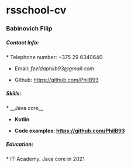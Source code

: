 # rsschool-cv
<h3>Babinovich Filip</h3>
<h5>Contact Info:</h5>
* Telephone number: +375 29 6340640

* Email: _feeldaphilb93@gmail.com_
		
* Github: https://github.com/PhilB93
<h5>Skills:</h5>
* __Java core__

* __Kotlin__

* __Code examples: https://github.com/PhilB93__
<h5>Education:</h5>
* IT-Academy. Java core in 2021
